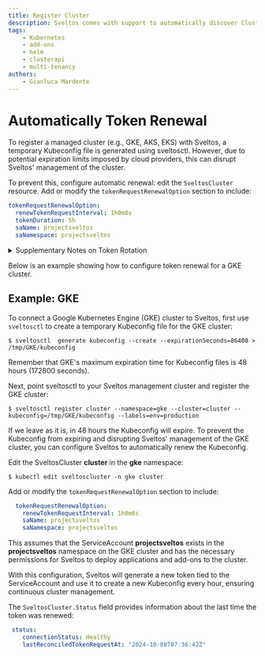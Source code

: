 ```yaml
---
title: Register Cluster
description: Sveltos comes with support to automatically discover ClusterAPI powered clusters. Any other cluster (GKE for instance) can easily be registered with Sveltos.
tags:
    - Kubernetes
    - add-ons
    - helm
    - clusterapi
    - multi-tenancy
authors:
    - Gianluca Mardente
---
```


# Automatically Token Renewal

To register a managed cluster (e.g., GKE, AKS, EKS) with Sveltos, a temporary Kubeconfig file is generated using sveltosctl. However, due to potential expiration limits imposed by cloud providers, this can disrupt Sveltos' management of the cluster.

To prevent this, configure automatic renewal: edit the `SveltosCluster` resource. Add or modify the `tokenRequestRenewalOption` section to include:

```yaml
tokenRequestRenewalOption:
  renewTokenRequestInterval: 1h0m0s
  tokenDuration: 5h
  saName: projectsveltos
  saNamespace: projectsveltos
```

<details>
   <summary>Supplementary Notes on Token Rotation</summary>

Note that:
<ul>
<li>The token rotation privilege is required by the token in the Secret (the Kubeconfig) itself, not by the sveltoscluster-manager’s own ServiceAccount. Ensure that the token used in the Secret has the ability to create new tokens for the ServiceAccount. For example:</li>
</ul>

```yaml
- apiGroups:
  - ""
  resources:
  - serviceaccounts/token
  verbs:
    - create
```

<ul>
<li>The token is renewed based on the interval set in <strong>renewTokenRequestInterval</strong>.  The token total lifespan is determined  by <strong>tokenDuration</strong>. Ensure tokenDuration is longer than renewTokenRequestInterval to keep the token valid between renewals.
</li>

<li>If, for any reason, token rotation cannot happen before the current token expires, the sveltoscluster-manager can no longer update the token.
Consequently, reconciliations for that cluster stop, and you must manually update the Secret for that cluster to restore functionality.</li>

<li>The <strong>saName</strong> and <strong>saNamespace</strong> fields refer to a ServiceAccount in the remote (managed) cluster. This ServiceAccount must have the appropriate
privileges to allow Sveltos to deploy add-ons and manage workloads in the cluster.</li>

<li>If <strong>saName</strong> and <strong>saNamespace</strong> are not specified in the <strong>tokenRequestRenewalOption</strong>, Sveltos relies on whatever context is currently set in the
Kubeconfig’s (for example, the fields under <strong>contexts[0].context.user</strong> and <strong>contexts[0].context.namespace</strong>).</li>
</ul>

Token Renewal Flow with sveltoscluster-manager:

```mermaid
%% sveltoscluster-manager uses the token from the Secret to request a new token from the remote cluster (via the ServiceAccount).
%% It then updates the Secret with the newly generated token, and finally writes
%% the last renewal timestamp to the SveltosCluster status (lastReconciledTokenRequestAt).
flowchart LR
    A((SveltosCluster CR)) --> B[Check every 10 seconds if Renew Interval has passed]
    B -->|Needs Renewal| C[Read existing Token from Secret]
    C --> D[Use existing Token to request new Token from remote ServiceAccount]
    D --> E[Remote cluster issues new Token]
    E --> F[Update Secret with new Token in Kubeconfig]
    F --> G[Write last token renewal time to SveltosCluster status]
```

</details>

Below is an example showing how to configure token renewal for a GKE cluster.

## Example: GKE

To connect a Google Kubernetes Engine (GKE) cluster to Sveltos, first use `sveltosctl` to create a temporary Kubeconfig file for the GKE cluster:

```
$ sveltosctl  generate kubeconfig --create --expirationSeconds=86400 >  /tmp/GKE/kubeconfig
```

Remember that GKE's maximum expiration time for Kubeconfig files is 48 hours (172800 seconds).

Next, point sveltosctl to your Sveltos management cluster and register the GKE cluster:

```
$ sveltosctl register cluster --namespace=gke --cluster=cluster --kubeconfig=/tmp/GKE/kubeconfig --labels=env=production
```

If we leave as it is, in 48 hours the Kubeconfig will expire.
To prevent the Kubeconfig from expiring and disrupting Sveltos' management of the GKE cluster, you can configure Sveltos to automatically renew the Kubeconfig.

Edit the SveltosCluster __cluster__ in the __gke__ namespace:

```
$ kubectl edit sveltoscluster -n gke cluster
```

Add or modify the `tokenRequestRenewalOption` section to include:

```yaml
  tokenRequestRenewalOption:
    renewTokenRequestInterval: 1h0m0s
    saName: projectsveltos
    saNamespace: projectsveltos
```

This assumes that the ServiceAccount __projectsveltos__ exists in the __projectsveltos__ namespace  on the GKE cluster and has the necessary permissions for Sveltos to deploy applications and add-ons to the cluster.

With this configuration, Sveltos will generate a new token tied to the ServiceAccount and use it to create a new Kubeconfig every hour, ensuring continuous cluster management.

The `SveltosCluster.Status` field provides information about the last time the token was renewed:

```yaml
 status:
    connectionStatus: Healthy
    lastReconciledTokenRequestAt: "2024-10-08T07:36:42Z"
```
